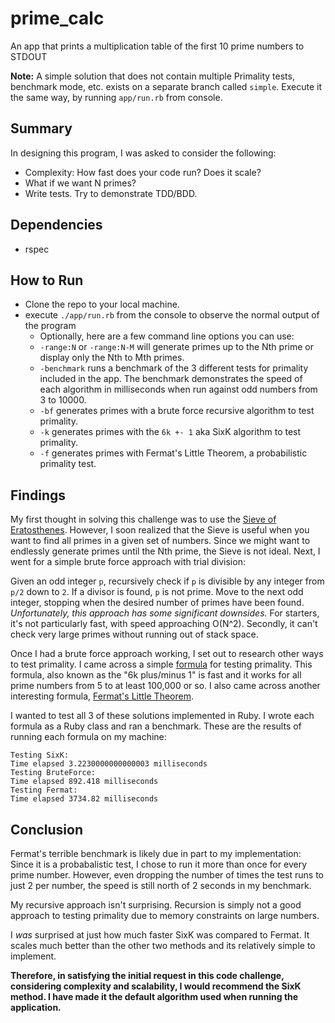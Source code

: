 # prime_calc
An app that prints a multiplication table of the first 10 prime numbers to STDOUT

**Note:** A simple solution that does not contain multiple Primality tests, benchmark mode, etc. exists on a separate branch called `simple`. Execute it the same way, by running `app/run.rb` from console.

Summary
---
In designing this program, I was asked to consider the following: 
* Complexity: How fast does your code run? Does it scale?
* What if we want N primes?
* Write tests. Try to demonstrate TDD/BDD.


Dependencies
---
* rspec

How to Run
---
* Clone the repo to your local machine. 
* execute `./app/run.rb` from the console to observe the normal output of the program
  * Optionally, here are a few command line options you can use:
  * `-range:N` or `-range:N-M` will generate primes up to the Nth prime or display only the Nth to Mth primes.
  * `-benchmark` runs a benchmark of the 3 different tests for primality included in the app. The benchmark demonstrates the speed of each algorithm in milliseconds when run against odd numbers from 3 to 10000.
  * `-bf` generates primes with a brute force recursive algorithm to test primality.
  * `-k`  generates primes with the `6k +- 1` aka SixK algorithm to test primality.
  * `-f`  generates primes with Fermat's Little Theorem, a probabilistic primality test.



Findings
---
My first thought in solving this challenge was to use the [Sieve of Eratosthenes](https://en.wikipedia.org/wiki/Sieve_of_Eratosthenes). However, I soon realized that the Sieve is useful when you want to find all primes in a given set of numbers. Since we might want to endlessly generate primes until the Nth prime, the Sieve is not ideal. Next, I went for a simple brute force approach with trial division:

Given an odd integer `p`, recursively check if `p` is divisible by any integer from `p/2` down to `2`. If a divisor is found, `p` is not prime. Move to the next odd integer, stopping when the desired number of primes have been found. 
*Unfortunately, this approach has some significant downsides.* For starters, it's not particularly fast, with speed approaching O(N^2). Secondly, it can't check very large primes without running out of stack space.

Once I had a brute force approach working, I set out to research other ways to test primality. I came across a simple [formula](https://primes.utm.edu/notes/faq/six.html) for testing primality. This formula, also known as the "6k plus/minus 1" is fast and it works for all prime numbers from 5 to at least 100,000 or so. I also came across another interesting formula, [Fermat's Little Theorem](https://en.wikipedia.org/wiki/Primality_test#Fermat_primality_test). 

I wanted to test all 3 of these solutions implemented in Ruby. I wrote each formula as a Ruby class and ran a benchmark. These are the results of running each formula on my machine:

```
Testing SixK:
Time elapsed 3.2230000000000003 milliseconds
Testing BruteForce:
Time elapsed 892.418 milliseconds
Testing Fermat:
Time elapsed 3734.82 milliseconds
```

Conclusion
---
Fermat's terrible benchmark is likely due in part to my implementation: Since it is a probabalistic test, I chose to run it more than once for every prime number. However, even dropping the number of times the test runs to just 2 per number, the speed is still north of 2 seconds in my benchmark.

My recursive approach isn't surprising. Recursion is simply not a good approach to testing primality due to memory constraints on large numbers.

I *was* surprised at just how much faster SixK was compared to Fermat. It scales much better than the other two methods and its relatively simple to implement. 

**Therefore, in satisfying the initial request in this code challenge, considering complexity and scalability, I would recommend the SixK method. I have made it the default algorithm used when running the application.**

